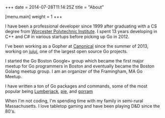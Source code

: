+++
date = 2014-07-28T11:14:25Z
title = "About"

[menu.main]
	weight = 1
+++

 I have been a professional developer since 1999 after graduating with a CS
 degree from [Worcester Polytechnic Institute](https://www.wpi.edu/).  I spent
 13 years developing in C++ and C# in various startups before picking up Go in
 2012.

I've been working as a Gopher at [Canonical](http://www.canonical.com) since the
summer of 2013, working on [jujuj](https://jujucharms.com), one of the largest
open source Go projects.

I started the Go Boston Google+ group which became the first major meetup for Go
programmers in Boston and eventually became the Boston Golang meetup group.  I
am an organizer of the Framingham, MA Go Meetup.  

I have written a ton of Go packages and commands, some of the most popular being
[Lumberjack](https://github.com/natefinch/lumberjack),
[pie](https://github.com/natefinch/pie), and
[gorram](https://github.com/natefinch/gorram)

When I'm not coding, I'm spending time with my family in semi-rural
Massachusetts.  I love tabletop gaming and have been playing D&D since the 80's.
